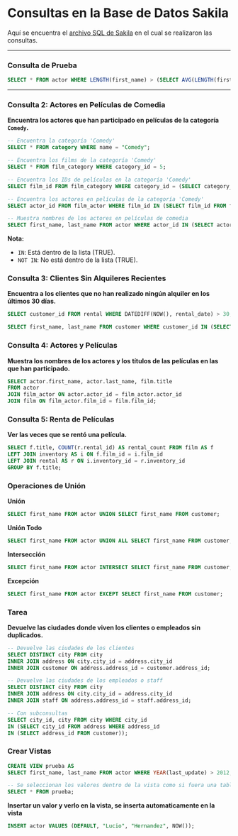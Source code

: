 # Consultas en la Base de Datos Sakila

Aquí se encuentra el [archivo SQL de Sakila](sakila.sql) en el cual se realizaron las consultas.

---

### Consulta de Prueba

```sql
SELECT * FROM actor WHERE LENGTH(first_name) > (SELECT AVG(LENGTH(first_name)) FROM actor);
```

---

### Consulta 2: Actores en Películas de Comedia

**Encuentra los actores que han participado en películas de la categoría `Comedy`.**

```sql
-- Encuentra la categoría 'Comedy'
SELECT * FROM category WHERE name = "Comedy";

-- Encuentra los films de la categoría 'Comedy'
SELECT * FROM film_category WHERE category_id = 5;

-- Encuentra los IDs de películas en la categoría 'Comedy'
SELECT film_id FROM film_category WHERE category_id = (SELECT category_id FROM category WHERE name = "Comedy");

-- Encuentra los actores en películas de la categoría 'Comedy'
SELECT actor_id FROM film_actor WHERE film_id IN (SELECT film_id FROM film_category WHERE category_id = (SELECT category_id FROM category WHERE name = "Comedy"));

-- Muestra nombres de los actores en películas de comedia
SELECT first_name, last_name FROM actor WHERE actor_id IN (SELECT actor_id FROM film_actor WHERE film_id IN (SELECT film_id FROM film_category WHERE category_id = (SELECT category_id FROM category WHERE name = "Comedy")));
```

**Nota:**  
- `IN`: Está dentro de la lista (TRUE).
- `NOT IN`: No está dentro de la lista (TRUE).

### Consulta 3: Clientes Sin Alquileres Recientes

**Encuentra a los clientes que no han realizado ningún alquiler en los últimos 30 días.**

```sql
SELECT customer_id FROM rental WHERE DATEDIFF(NOW(), rental_date) > 30; 

SELECT first_name, last_name FROM customer WHERE customer_id IN (SELECT customer_id FROM rental WHERE DATEDIFF(NOW(), rental_date) > 30);
```

### Consulta 4: Actores y Películas

**Muestra los nombres de los actores y los títulos de las películas en las que han participado.**

```sql
SELECT actor.first_name, actor.last_name, film.title
FROM actor
JOIN film_actor ON actor.actor_id = film_actor.actor_id
JOIN film ON film_actor.film_id = film.film_id;
```

### Consulta 5: Renta de Películas

**Ver las veces que se rentó una película.**

```sql
SELECT f.title, COUNT(r.rental_id) AS rental_count FROM film AS f
LEFT JOIN inventory AS i ON f.film_id = i.film_id
LEFT JOIN rental AS r ON i.inventory_id = r.inventory_id
GROUP BY f.title;
```

### Operaciones de Unión

**Unión**

```sql
SELECT first_name FROM actor UNION SELECT first_name FROM customer;
```

**Unión Todo**

```sql
SELECT first_name FROM actor UNION ALL SELECT first_name FROM customer;
```

**Intersección**

```sql
SELECT first_name FROM actor INTERSECT SELECT first_name FROM customer;
```

**Excepción**

```sql
SELECT first_name FROM actor EXCEPT SELECT first_name FROM customer;
```

### Tarea

**Devuelve las ciudades donde viven los clientes o empleados sin duplicados.**

```sql
-- Devuelve las ciudades de los clientes
SELECT DISTINCT city FROM city 
INNER JOIN address ON city.city_id = address.city_id
INNER JOIN customer ON address.address_id = customer.address_id;

-- Devuelve las ciudades de los empleados o staff
SELECT DISTINCT city FROM city 
INNER JOIN address ON city.city_id = address.city_id
INNER JOIN staff ON address.address_id = staff.address_id;

-- Con subconsultas
SELECT city_id, city FROM city WHERE city_id 
IN (SELECT city_id FROM address WHERE address_id 
IN (SELECT address_id FROM customer));
```


### Crear Vistas

```sql
CREATE VIEW prueba AS 
SELECT first_name, last_name FROM actor WHERE YEAR(last_update) > 2012;

-- Se seleccionan los valores dentro de la vista como si fuera una tabla
SELECT * FROM prueba;
```

**Insertar un valor y verlo en la vista, se inserta automaticamente en la vista**
```sql
INSERT actor VALUES (DEFAULT, "Lucio", "Hernandez", NOW());
```
